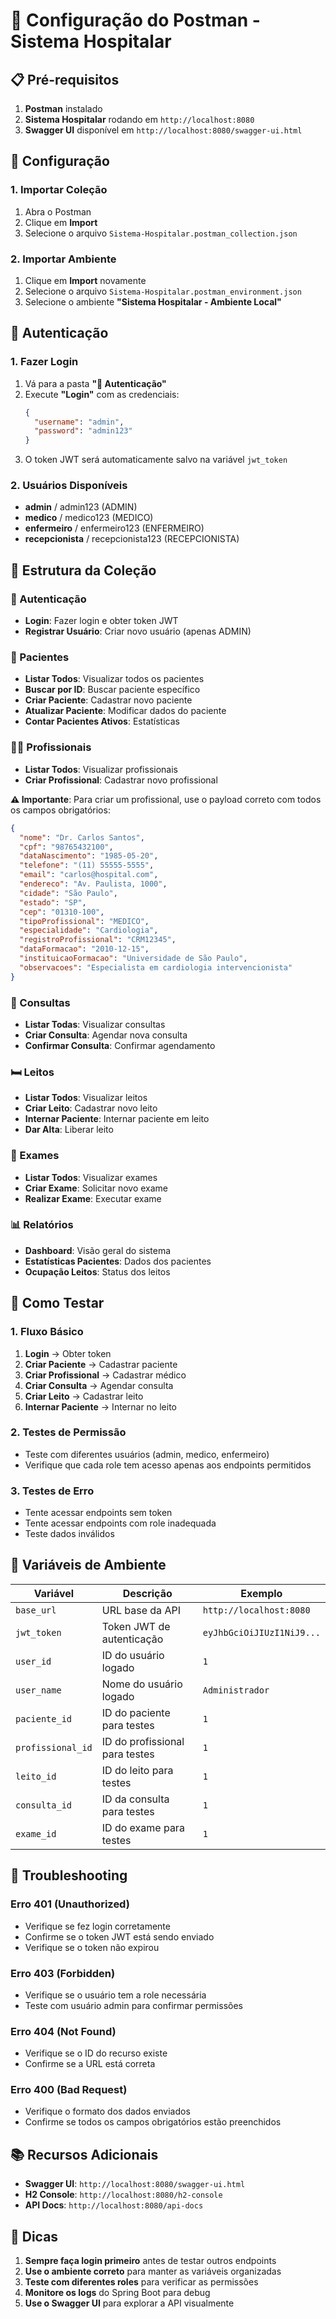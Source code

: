 # 🚀 Configuração do Postman - Sistema Hospitalar

## 📋 Pré-requisitos

1. **Postman** instalado
2. **Sistema Hospitalar** rodando em `http://localhost:8080`
3. **Swagger UI** disponível em `http://localhost:8080/swagger-ui.html`

## 🔧 Configuração

### 1. Importar Coleção

1. Abra o Postman
2. Clique em **Import**
3. Selecione o arquivo `Sistema-Hospitalar.postman_collection.json`

### 2. Importar Ambiente

1. Clique em **Import** novamente
2. Selecione o arquivo `Sistema-Hospitalar.postman_environment.json`
3. Selecione o ambiente **"Sistema Hospitalar - Ambiente Local"**

## 🔐 Autenticação

### 1. Fazer Login

1. Vá para a pasta **"🔐 Autenticação"**
2. Execute **"Login"** com as credenciais:
   ```json
   {
     "username": "admin",
     "password": "admin123"
   }
   ```
3. O token JWT será automaticamente salvo na variável `jwt_token`

### 2. Usuários Disponíveis

- **admin** / admin123 (ADMIN)
- **medico** / medico123 (MEDICO)
- **enfermeiro** / enfermeiro123 (ENFERMEIRO)
- **recepcionista** / recepcionista123 (RECEPCIONISTA)

## 📁 Estrutura da Coleção

### 🔐 Autenticação

- **Login**: Fazer login e obter token JWT
- **Registrar Usuário**: Criar novo usuário (apenas ADMIN)

### 👥 Pacientes

- **Listar Todos**: Visualizar todos os pacientes
- **Buscar por ID**: Buscar paciente específico
- **Criar Paciente**: Cadastrar novo paciente
- **Atualizar Paciente**: Modificar dados do paciente
- **Contar Pacientes Ativos**: Estatísticas

### 👨‍⚕️ Profissionais

- **Listar Todos**: Visualizar profissionais
- **Criar Profissional**: Cadastrar novo profissional

**⚠️ Importante**: Para criar um profissional, use o payload correto com todos os campos obrigatórios:

```json
{
  "nome": "Dr. Carlos Santos",
  "cpf": "98765432100",
  "dataNascimento": "1985-05-20",
  "telefone": "(11) 55555-5555",
  "email": "carlos@hospital.com",
  "endereco": "Av. Paulista, 1000",
  "cidade": "São Paulo",
  "estado": "SP",
  "cep": "01310-100",
  "tipoProfissional": "MEDICO",
  "especialidade": "Cardiologia",
  "registroProfissional": "CRM12345",
  "dataFormacao": "2010-12-15",
  "instituicaoFormacao": "Universidade de São Paulo",
  "observacoes": "Especialista em cardiologia intervencionista"
}
```

### 🏥 Consultas

- **Listar Todas**: Visualizar consultas
- **Criar Consulta**: Agendar nova consulta
- **Confirmar Consulta**: Confirmar agendamento

### 🛏️ Leitos

- **Listar Todos**: Visualizar leitos
- **Criar Leito**: Cadastrar novo leito
- **Internar Paciente**: Internar paciente em leito
- **Dar Alta**: Liberar leito

### 🔬 Exames

- **Listar Todos**: Visualizar exames
- **Criar Exame**: Solicitar novo exame
- **Realizar Exame**: Executar exame

### 📊 Relatórios

- **Dashboard**: Visão geral do sistema
- **Estatísticas Pacientes**: Dados dos pacientes
- **Ocupação Leitos**: Status dos leitos

## 🧪 Como Testar

### 1. Fluxo Básico

1. **Login** → Obter token
2. **Criar Paciente** → Cadastrar paciente
3. **Criar Profissional** → Cadastrar médico
4. **Criar Consulta** → Agendar consulta
5. **Criar Leito** → Cadastrar leito
6. **Internar Paciente** → Internar no leito

### 2. Testes de Permissão

- Teste com diferentes usuários (admin, medico, enfermeiro)
- Verifique que cada role tem acesso apenas aos endpoints permitidos

### 3. Testes de Erro

- Tente acessar endpoints sem token
- Tente acessar endpoints com role inadequada
- Teste dados inválidos

## 🔧 Variáveis de Ambiente

| Variável          | Descrição                      | Exemplo                   |
| ----------------- | ------------------------------ | ------------------------- |
| `base_url`        | URL base da API                | `http://localhost:8080`   |
| `jwt_token`       | Token JWT de autenticação      | `eyJhbGciOiJIUzI1NiJ9...` |
| `user_id`         | ID do usuário logado           | `1`                       |
| `user_name`       | Nome do usuário logado         | `Administrador`           |
| `paciente_id`     | ID do paciente para testes     | `1`                       |
| `profissional_id` | ID do profissional para testes | `1`                       |
| `leito_id`        | ID do leito para testes        | `1`                       |
| `consulta_id`     | ID da consulta para testes     | `1`                       |
| `exame_id`        | ID do exame para testes        | `1`                       |

## 🚨 Troubleshooting

### Erro 401 (Unauthorized)

- Verifique se fez login corretamente
- Confirme se o token JWT está sendo enviado
- Verifique se o token não expirou

### Erro 403 (Forbidden)

- Verifique se o usuário tem a role necessária
- Teste com usuário admin para confirmar permissões

### Erro 404 (Not Found)

- Verifique se o ID do recurso existe
- Confirme se a URL está correta

### Erro 400 (Bad Request)

- Verifique o formato dos dados enviados
- Confirme se todos os campos obrigatórios estão preenchidos

## 📚 Recursos Adicionais

- **Swagger UI**: `http://localhost:8080/swagger-ui.html`
- **H2 Console**: `http://localhost:8080/h2-console`
- **API Docs**: `http://localhost:8080/api-docs`

## 🎯 Dicas

1. **Sempre faça login primeiro** antes de testar outros endpoints
2. **Use o ambiente correto** para manter as variáveis organizadas
3. **Teste com diferentes roles** para verificar as permissões
4. **Monitore os logs** do Spring Boot para debug
5. **Use o Swagger UI** para explorar a API visualmente
